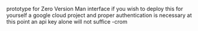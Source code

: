 prototype for Zero Version Man interface
if you wish to deploy this for yourself a google cloud project and proper authentication is necessary at this point
an api key alone will not suffice
-crom
